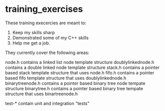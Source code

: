 # training_exercises

These training execercies are meant to:

1. Keep my skills sharp
2. Demonstrated some of my C++ skills
3. Help me get a job.

They currently cover the following areas:

node.h contains a linked list node template structure
doublylinkednode.h contains a double linked node template structure
stack.h contains a pointer based stack template structure that uses node.h
fifo.h contains a pointer based fifo template structure that uses doublylinkednode.h
binarytreenode.h contains a pointer based binary tree node tempate structure
binarytree.h contains a pointer based binary tree tempate structure that uses binartreenode.h

test-* contain unit and integration "tests"
